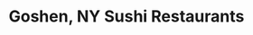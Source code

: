 ---
layout: city
title: Goshen, NY Sushi Restaurants
permalink: /new-york/goshen/
stateAbbr: NY
stateName: New York
cityName: Goshen

---